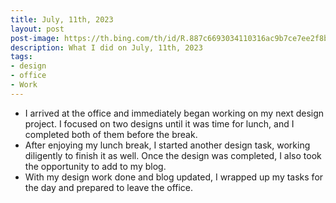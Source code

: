 ```yaml
---
title: July, 11th, 2023
layout: post
post-image: https://th.bing.com/th/id/R.887c6693034110316ac9b7ce7ee2f8b7?rik=WDFIhIBVVYAZpA&pid=ImgRaw&r=0
description: What I did on July, 11th, 2023
tags:
- design
- office
- Work
---
```


- I arrived at the office and immediately began working on my next design project. I focused on two designs until it was time for lunch, and I completed both of them before the break.
- After enjoying my lunch break, I started another design task, working diligently to finish it as well. Once the design was completed, I also took the opportunity to add to my blog.
- With my design work done and blog updated, I wrapped up my tasks for the day and prepared to leave the office.